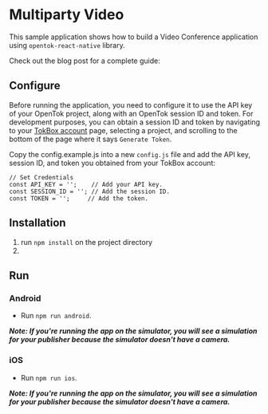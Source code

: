 # Multiparty Video

This sample application shows how to build a Video Conference application
using `opentok-react-native` library.

Check out the blog post for a complete guide: 

## Configure

Before running the application, you need to configure it to use the API key
of your OpenTok project, along with an OpenTok session ID and token.
For development purposes, you can obtain a session ID and token by navigating
to your [TokBox account](https://tokbox.com/account/#/) page, selecting a
project, and scrolling to the bottom of the page where it says `Generate Token`.

Copy the config.example.js into a new `config.js` file and add the API key, session ID,
and token you obtained from your TokBox account:

```
// Set Credentials
const API_KEY = '';    // Add your API key.
const SESSION_ID = ''; // Add the session ID.
const TOKEN = '';     // Add the token.
```

## Installation

1. run `npm install` on the project directory
2. 

## Run

### Android

- Run `npm run android`.

***Note: If you're running the app on the simulator, you will see a simulation
for your publisher because the simulator doesn't have a camera.***

### iOS

- Run `npm run ios`.

***Note: If you're running the app on the simulator, you will see a simulation
for your publisher because the simulator doesn't have a camera.***
